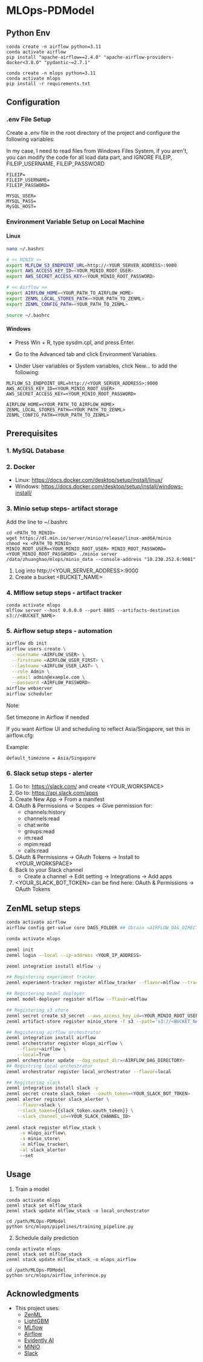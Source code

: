 # MLOps-PDModel

## Python Env

```
conda create -n airflow python=3.11
conda activate airflow
pip install "apache-airflow==2.4.0" "apache-airflow-providers-docker<3.8.0" "pydantic~=2.7.1"
```

```
conda create -n mlops python=3.11
conda activate mlops
pip install -r requirements.txt
```

## Configuration

### .env File Setup
Create a .env file in the root directory of the project and configure the following variables:

In my case, I need to read files from Windows Files System, if you aren't, you can modify the code for all load data part, and IGNORE FILEIP, FILEIP_USERNAME, FILEIP_PASSWORD  
```
FILEIP=
FILEIP_USERNAME=
FILEIP_PASSWORD=

MYSQL_USER=
MYSQL_PASS=
MySQL_HOST=
```

### Environment Variable Setup on Local Machine

#### Linux
```bash
nano ~/.bashrc

# << MINIO >>
export MLFLOW_S3_ENDPOINT_URL=http://<YOUR_SERVER_ADDRESS>:9000
export AWS_ACCESS_KEY_ID=<YOUR_MINIO_ROOT_USER>
export AWS_SECRET_ACCESS_KEY=<YOUR_MINIO_ROOT_PASSWORD>

# << Airflow >>
export AIRFLOW_HOME=<YOUR_PATH_TO_AIRFLOW_HOME>
export ZENML_LOCAL_STORES_PATH=<YOUR_PATH_TO_ZENML>
export ZENML_CONFIG_PATH=<YOUR_PATH_TO_ZENML>

source ~/.bashrc
```

#### Windows

- Press Win + R, type sysdm.cpl, and press Enter.

- Go to the Advanced tab and click Environment Variables.

- Under User variables or System variables, click New... to add the following:

```
MLFLOW_S3_ENDPOINT_URL=http://<YOUR_SERVER_ADDRESS>:9000
AWS_ACCESS_KEY_ID=<YOUR_MINIO_ROOT_USER>
AWS_SECRET_ACCESS_KEY=<YOUR_MINIO_ROOT_PASSWORD>

AIRFLOW_HOME=<YOUR_PATH_TO_AIRFLOW_HOME>
ZENML_LOCAL_STORES_PATH=<YOUR_PATH_TO_ZENML>
ZENML_CONFIG_PATH=<YOUR_PATH_TO_ZENML>
```


## Prerequisites

### 1. MySQL Database

### 2. Docker
- Linux: https://docs.docker.com/desktop/setup/install/linux/
- Windows: https://docs.docker.com/desktop/setup/install/windows-install/

### 3. Minio setup steps- artifact storage
Add the line to ~/.bashrc

```
cd <PATH_TO_MINIO>
wget https://dl.min.io/server/minio/release/linux-amd64/minio
chmod +x <PATH_TO_MINIO>
MINIO_ROOT_USER=<YOUR_MINIO_ROOT_USER> MINIO_ROOT_PASSWORD=<YOUR_MINIO_ROOT_PASSWORD> ./minio server /data/zhuanghao/mlops/minio_data --console-address "10.230.252.6:9001"
```

1. Log into http://<YOUR_SERVER_ADDRESS>:9000
2. Create a bucket <BUCKET_NAME>

### 4. Mlflow setup steps - artifact tracker

```
conda activate mlops
mlflow server --host 0.0.0.0 --port 8885 --artifacts-destination s3://<BUCKET_NAME>
```

### 5. Airflow setup steps - automation

```bash
airflow db init
airflow users create \
  --username <AIRFLOW_USER> \
  --firstname <AIRFLOW_USER_FIRST> \
  --lastname <AIRFLOW_USER_LAST> \
  --role Admin \
  --email admin@example.com \
  --password <AIRFLOW_PASSWORD>
airflow webserver
airflow scheduler
```
Note:

Set timezone in Airflow if needed

If you want Airflow UI and scheduling to reflect Asia/Singapore, set this in airflow.cfg:

Example: 
```
default_timezone = Asia/Singapore
```
### 6. Slack setup steps - alerter
1. Go to: https://slack.com/ and create <YOUR_WORKSPACE>
2. Go to: https://api.slack.com/apps
2. Create New App -> From a manifest
3. OAuth & Permissions -> Scopes -> Give permission for:
   - channels:history
   - channels:read
   - chat:write
   - groups:read
   - im:read
   - mpim:read
   - calls:read
4. OAuth & Permissions -> OAuth Tokens -> Install to <YOUR_WORKSPACE>
5. Back to your Slack channel 
   - Create a channel -> Edit setting -> Integrations -> Add apps
6. <YOUR_SLACK_BOT_TOKEN> can be find here: OAuth & Permissions -> OAuth Tokens
## ZenML setup steps

```bash
conda activate airflow
airflow config get-value core DAGS_FOLDER ## Obtain <AIRFLOW_DAG_DIRECTORY>
```

```bash
conda activate mlops

zenml init
zenml login --local --ip-address <YOUR_IP_ADDRESS>

zenml integration install mlflow -y

## Registering experiment tracker
zenml experiment-tracker register mlflow_tracker --flavor=mlflow --tracking_uri=http://<YOUR_IP_ADDRESS>:8885/ --tracking_username=MY_USERNAME --tracking_password=MY_PASSWORD

## Registering model deployer
zenml model-deployer register mlflow --flavor=mlflow

## Registering s3 store
zenml secret create s3_secret --aws_access_key_id=<YOUR_MINIO_ROOT_USER>   --aws_secret_access_key=<YOUR_MINIO_ROOT_PASSWORD>
zenml artifact-store register minio_store -f s3 --path='s3://<BUCKET_NAME>' --authentication_secret=s3_secret --client_kwargs='{"endpoint_url": "http://<YOUR_IP_ADDRESS>:9000", "region_name": "us-east-1"}'

## Registering airflow orchestrator
zenml integration install airflow
zenml orchestrator register mlops_airflow \
    --flavor=airflow \
    --local=True 
zenml orchestrator update --dag_output_dir=<AIRFLOW_DAG_DIRECTORY>
## Registring local orchestrator
zenml orchestrator register local_orchestrator --flavor=local

## Registering slack
zenml integration install slack -y
zenml secret create slack_token --oauth_token=<YOUR_SLACK_BOT_TOKEN>
zenml alerter register slack_alerter \
    --flavor=slack \
    --slack_token={{slack_token.oauth_token}} \
    --slack_channel_id=<YOUR_SLACK_CHANNEL_ID>
    
zenml stack register mlflow_stack \
     -o mlops_airflow\
     -a minio_store\
     -e mlflow_tracker\
     -al slack_alerter
     --set
```

## Usage

1. Train a model
```
conda activate mlops
zenml stack set mlflow_stack
zenml stack update mlflow_stack -o local_orchestrator

cd /path/MLOps-PDModel
python src/mlops/pipelines/training_pipeline.py 
```

2. Schedule daily prediction
```
conda activate mlops
zenml stack set mlflow_stack
zenml stack update mlflow_stack -o mlops_airflow

cd /path/MLOps-PDModel
python src/mlops/airflow_inference.py
```

## Acknowledgments
- This project uses:
  - [ZenML](https://www.zenml.io/)
  - [LightGBM](https://github.com/microsoft/LightGBM)
  - [MLflow](https://mlflow.org/)
  - [Airflow](https://airflow.apache.org/)
  - [Evidently AI](https://github.com/evidentlyai/evidently)
  - [MINIO](https://min.io/)
  - [Slack](https://slack.com/)
